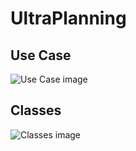 # UltraPlanning
## Use Case
![Use Case image](http://www.plantuml.com/plantuml/proxy?cache=no&src=https://raw.githubusercontent.com/El-Sashok/UltraPlanning/uml/UseCase.iuml?token=APLQLRTWCS3HYSFYD3LDTFC73X7FQ)

## Classes
![Classes image](http://www.plantuml.com/plantuml/proxy?cache=no&src=https://raw.githubusercontent.com/El-Sashok/UltraPlanning/uml/ClassDiagram.iuml?token=APLQLRUFS4LQZVBP4YVB422736CIK)
